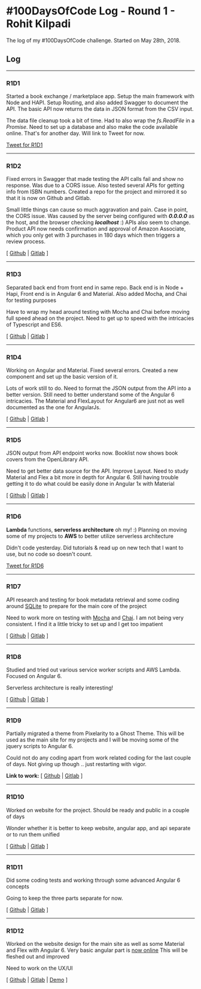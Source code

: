 # #100DaysOfCode Log - Round 1 - Rohit Kilpadi

The log of my #100DaysOfCode challenge. Started on May 28th, 2018.

## Log

---
### R1D1 
Started a book exchange / marketplace app. Setup the main framework with Node and HAPI. Setup Routing, and also added Swagger to document the API.  The basic API now returns the data in JSON format from the CSV input.

The data file cleanup took a bit of time. Had to also wrap the _fs.ReadFile_ in a _Promise_. Need to set up a database and also make the code available online. That's for another day. Will link to Tweet for now.

[Tweet for R1D1](http://bit.ly/2xm5qiG)

---
### R1D2
Fixed errors in Swagger that made testing the API calls fail and show no response. Was due to a CORS issue. Also tested several APIs for getting info from ISBN numbers. Created a repo for the project and mirrored it so that it is now on Github and Gitlab.

Small little things can cause so much aggravation and pain. Case in point, the CORS issue. Was caused by the server being configured with **_0.0.0.0_** as the host, and the browser checking **_localhost_** :) APIs also seem to change. Product API now needs confirmation and approval of Amazon Associate, which you only get with 3 purchases in 180 days which then triggers a review process.

[ [Github](http://bit.ly/2snBVYg) | [Gitlab](http://bit.ly/2H4F3NQ) ]

---
### R1D3
Separated back end from front end in same repo. Back end is in Node + Hapi, Front end is in Angular 6 and Material. Also added Mocha, and Chai for testing purposes

Have to wrap my head around testing with Mocha and Chai before moving full speed ahead on the project. Need to get up to speed with the intricacies of Typescript and ES6.

[ [Github](http://bit.ly/2snBVYg) | [Gitlab](http://bit.ly/2H4F3NQ) ]

---
### R1D4
Working on Angular and Material. Fixed several errors. Created a new component and set up the basic version of it.

Lots of work still to do. Need to format the JSON output from the API into a better version. Still need to better understand some of the Angular 6 intricacies. The Material and FlexLayout for Angular6 are just not as well documented as the one for AngularJs.

[ [Github](http://bit.ly/2snBVYg) | [Gitlab](http://bit.ly/2H4F3NQ) ]

---
### R1D5
JSON output from API endpoint works now.
Booklist now shows book covers from the OpenLibrary API.

Need to get better data source for the API. Improve Layout. Need to study Material and Flex a bit more in depth for Angular 6. Still having trouble getting it to do what could be easily done in Angular 1x with Material

[ [Github](http://bit.ly/2snBVYg) | [Gitlab](http://bit.ly/2H4F3NQ) ]

---
### R1D6
**Lambda** functions, **serverless architecture** oh my! :)
Planning on moving some of my projects to **AWS** to better utilize serverless architecture

Didn't code yesterday. Did tutorials & read up on new tech that I want to use, but no code so doesn't count. 

[Tweet for R1D6](http://bit.ly/2JqnJbl)

---
### R1D7
API research and testing for book metadata retrieval and some coding around [SQLite](http://bit.ly/2sCFnhy) to prepare for the main core of the project

Need to work more on testing with [Mocha](http://bit.ly/2HlFwLK) and [Chai](http://bit.ly/2sBuZXw). I am not being very consistent. I find it a little tricky to set up and I get too impatient

[ [Github](http://bit.ly/2snBVYg) | [Gitlab](http://bit.ly/2H4F3NQ) ]

---
### R1D8
Studied and tried out various service worker scripts and AWS Lambda. Focused on Angular 6.

Serverless architecture is really interesting!

[ [Github](http://bit.ly/2snBVYg) | [Gitlab](http://bit.ly/2H4F3NQ) ]

---
### R1D9
Partially migrated a theme from Pixelarity to a Ghost Theme. This will be used as the main site for my projects and I will be moving some of the jquery scripts to Angular 6.

Could not do any coding apart from work related coding for the last couple of days. Not giving up though .. just restarting with vigor.

**Link to work:** [ [Github](http://bit.ly/2snBVYg) | [Gitlab](http://bit.ly/2H4F3NQ) ]

---
### R1D10
Worked on website for the project. Should be ready and public in a couple of days

Wonder whether it is better to keep website, angular app, and api separate or to run them unified

[ [Github](http://bit.ly/2snBVYg) | [Gitlab](http://bit.ly/2H4F3NQ) ]

---
### R1D11
Did some coding tests and working through some advanced Angular 6 concepts

Going to keep the three parts separate for now.

[ [Github](http://bit.ly/2snBVYg) | [Gitlab](http://bit.ly/2H4F3NQ) ]

---
### R1D12

Worked on the website design for the main site as well as some Material and Flex with Angular 6. Very basic angular part is [now online](http://bit.ly/2l5fBiG) This will be fleshed out and improved

Need to work on the UX/UI

[ [Github](http://bit.ly/2snBVYg) | [Gitlab](http://bit.ly/2H4F3NQ) | [Demo](http://bit.ly/2l5fBiG) ]